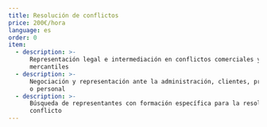 ```yaml
---
title: Resolución de conflictos
price: 200€/hora
language: es
order: 0
item:
  - description: >-
      Representación legal e intermediación en conflictos comerciales y
      mercantiles
  - description: >-
      Negociación y representación ante la administración, clientes, proveedores
      o personal
  - description: >-
      Búsqueda de representantes con formación específica para la resolución del
      conflicto
---
```

